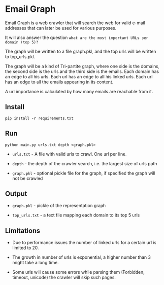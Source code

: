 # Email Graph

Email Graph is a web crawler that will search the web for valid e-mail
addresses that can later be used for various purposes.

It will also answer the question `what are the most important URLs per domain (top 5)?`

The graph will be written to a file graph.pkl, and the top urls will be written to top_urls.pkl.

The graph will be a kind of Tri-partite graph, where one side is the domains, the second side is the urls and the third side is the emails. Each domain has an edge to all his urls. Each url has an edge to all his linked urls. Each url has an edge to all the emails appearing in its content.

A url importance is calculated by how many emails are reachable from it.

## Install
```commandline
pip install -r requirements.txt
```

## Run
```commandline
python main.py urls.txt depth <graph.pkl> 
```
* `urls.txt` - A file with valid urls to crawl. One url per line.

* `depth` - the depth of the crawler search, i.e. the largest size of urls path

* `graph.pkl` - optional pickle file for the graph, if specified the graph will not be crawled

## Output
* `graph.pkl` - pickle of the representation graph

* `top_urls.txt` - a text file mapping each domain to its top 5 urls

## Limitations

* Due to performance issues the number of linked urls for a certain url is limited to 20.

* The growth in number of urls is exponential, a higher number than 3 might take a long time.

* Some urls will cause some errors while parsing them (Forbidden, timeout, unicode) the crawler will skip such pages.